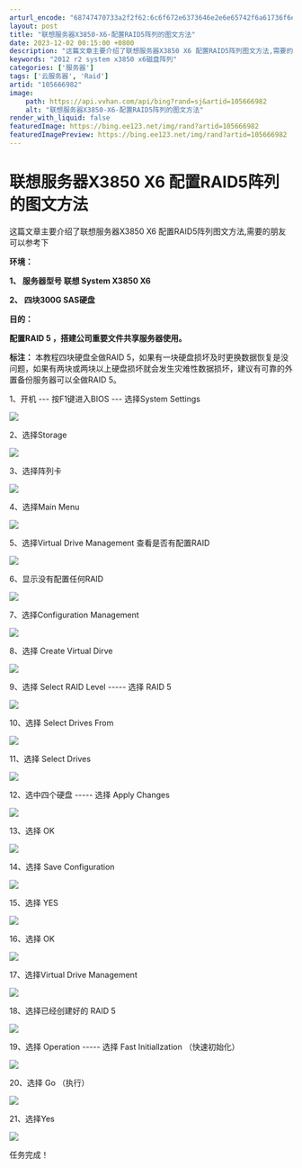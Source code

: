 ```yaml
---
arturl_encode: "68747470733a2f2f62:6c6f672e6373646e2e6e65742f6a61736f6e696a657373792f:61727469636c652f64657461696c732f313035363636393832"
layout: post
title: "联想服务器X3850-X6-配置RAID5阵列的图文方法"
date: 2023-12-02 00:15:00 +0800
description: "这篇文章主要介绍了联想服务器X3850 X6 配置RAID5阵列图文方法,需要的朋友可以参考下环境："
keywords: "2012 r2 system x3850 x6磁盘阵列"
categories: ['服务器']
tags: ['云服务器', 'Raid']
artid: "105666982"
image:
    path: https://api.vvhan.com/api/bing?rand=sj&artid=105666982
    alt: "联想服务器X3850-X6-配置RAID5阵列的图文方法"
render_with_liquid: false
featuredImage: https://bing.ee123.net/img/rand?artid=105666982
featuredImagePreview: https://bing.ee123.net/img/rand?artid=105666982
---
```


# 联想服务器X3850 X6 配置RAID5阵列的图文方法

这篇文章主要介绍了联想服务器X3850 X6 配置RAID5阵列图文方法,需要的朋友可以参考下

**环境：**

**1、 服务器型号 联想 System X3850 X6**

**2、 四块300G SAS硬盘**

**目的：**

**配置RAID 5 ，搭建公司重要文件共享服务器使用。**

**标注：**
本教程四块硬盘全做RAID 5，如果有一块硬盘损坏及时更换数据恢复是没问题，如果有两块或两块以上硬盘损坏就会发生灾难性数据损坏，建议有可靠的外置备份服务器可以全做RAID 5。

1、开机 --- 按F1键进入BIOS --- 选择System Settings

![](https://i-blog.csdnimg.cn/blog_migrate/1e0903e3673c27284688f26cefd7ab86.png)

2、选择Storage

![](https://i-blog.csdnimg.cn/blog_migrate/3552321aa2aff3204276c8c1dcad1baf.png)

3、选择阵列卡

![](https://i-blog.csdnimg.cn/blog_migrate/f128c9387ea91356b9ed16be64769f0a.png)

4、选择Main Menu

![](https://i-blog.csdnimg.cn/blog_migrate/50897b6c5081ab1ac2ca122be2aca24e.png)

5、选择Virtual Drive Management 查看是否有配置RAID

![](https://i-blog.csdnimg.cn/blog_migrate/d7b5b918dc1e9a1832e4259cd95a8f88.png)

6、显示没有配置任何RAID

![](https://i-blog.csdnimg.cn/blog_migrate/a31748d5da17b5fd34bac990219a1f06.png)

7、选择Configuration Management

![](https://i-blog.csdnimg.cn/blog_migrate/9b5947c642adf2237b8aea830a23e995.png)

8、选择 Create Virtual Dirve

![](https://i-blog.csdnimg.cn/blog_migrate/a575bfb49ce7bb4bf2478a6f545a5ee4.png)

9、选择 Select RAID Level ----- 选择 RAID 5

![](https://i-blog.csdnimg.cn/blog_migrate/3e06466a325284373302163fdbfc24d7.png)

10、选择 Select Drives From

![](https://i-blog.csdnimg.cn/blog_migrate/379c40ad2af5358bd8b608104d657b6f.png)

11、选择 Select Drives

![](https://i-blog.csdnimg.cn/blog_migrate/bd1c077a9c0cb20012fac3cc8233bf6e.png)

12、选中四个硬盘 ----- 选择 Apply Changes

![](https://i-blog.csdnimg.cn/blog_migrate/7cd239209a163fc0b8adf0177f270033.png)

13、选择 OK

![](https://i-blog.csdnimg.cn/blog_migrate/d8c1565e8440041689f7325963c8fd36.png)

14、选择 Save Configuration

![](https://i-blog.csdnimg.cn/blog_migrate/36d3b1ef9685e08cd1acaf97005dbc4b.png)

15、选择 YES

![](https://i-blog.csdnimg.cn/blog_migrate/16fe50bb84103ce88c0d301b6605bb05.png)

16、选择 OK

![](https://i-blog.csdnimg.cn/blog_migrate/b59c9fb4dc2676a21e6aa19ef5a3ec3a.png)

17、选择Virtual Drive Management

![](https://i-blog.csdnimg.cn/blog_migrate/0dec9f8d39318f546bee6a9d333feea2.png)

18、选择已经创建好的 RAID 5

![](https://i-blog.csdnimg.cn/blog_migrate/e4e0345fbfc11c728ed9b14d5ea259ad.png)

19、选择 Operation ----- 选择 Fast Initiallzation （快速初始化）

![](https://i-blog.csdnimg.cn/blog_migrate/25b03c4c26faeae98ce7858fe9095303.png)

20、选择 Go （执行）

![](https://i-blog.csdnimg.cn/blog_migrate/e3ee6bafd7b5c17450f5cb526cfe8375.png)

21、选择Yes

![](https://i-blog.csdnimg.cn/blog_migrate/e386a07c61aef958073f6f2d976beb19.png)

任务完成！
